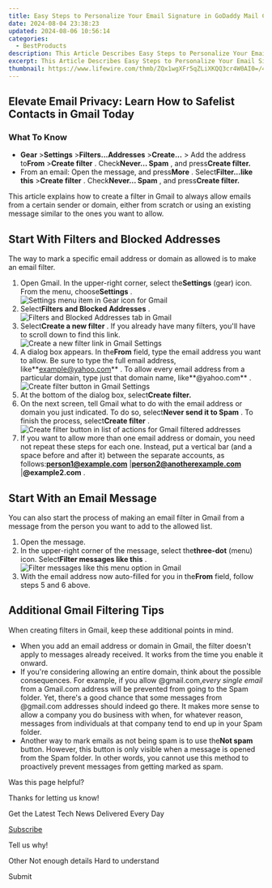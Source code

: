 ```yaml
---
title: Easy Steps to Personalize Your Email Signature in GoDaddy Mail Client
date: 2024-08-04 23:38:23
updated: 2024-08-06 10:56:14
categories:
  - BestProducts
description: This Article Describes Easy Steps to Personalize Your Email Signature in GoDaddy Mail Client
excerpt: This Article Describes Easy Steps to Personalize Your Email Signature in GoDaddy Mail Client
thumbnail: https://www.lifewire.com/thmb/ZQx1wgXFr5qZLiXKQQ3cr4W0AI0=/400x300/filters:no_upscale():max_bytes(150000):strip_icc():format(webp)/Pen-Signing-Paper-Tetra-Images-Getty-140193384-56a1c2d15f9b58b7d0c2595a.jpg
---
```


## Elevate Email Privacy: Learn How to Safelist Contacts in Gmail Today
### What To Know

* **Gear** \>**Settings** \>**Filters...Addresses** \>**Create...** \> Add the address to**From** \>**Create filter** . Check**Never... Spam** , and press**Create filter.**
* From an email: Open the message, and press**More** . Select**Filter...like this** \>**Create filter** . Check**Never... Spam** , and press**Create filter.**

 This article explains how to create a filter in Gmail to always allow emails from a certain sender or domain, either from scratch or using an existing message similar to the ones you want to allow.

## Start With Filters and Blocked Addresses

 The way to mark a specific email address or domain as allowed is to make an email filter.

1. Open Gmail. In the upper-right corner, select the**Settings** (gear) icon. From the menu, choose**Settings** .  
![Settings menu item in Gear icon for Gmail](https://www.lifewire.com/thmb/WlAG3HUR1Wh7gcE0q5RvutAP2pk=/1500x0/filters:no_upscale():max_bytes(150000):strip_icc():format(webp)/001_how-to-whitelist-a-sender-or-domain-in-gmail-1172106-5c2faa8246e0fb0001171827.jpg)
2. Select**Filters and Blocked Addresses** .  
![Filters and Blocked Addresses tab in Gmail](https://www.lifewire.com/thmb/_9xw1NUAlMHL7bAlPahggss4cK8=/1500x0/filters:no_upscale():max_bytes(150000):strip_icc():format(webp)/002_how-to-whitelist-a-sender-or-domain-in-gmail-1172106-5c2faaa046e0fb0001ebdc0d.jpg)
3. Select**Create a new filter** . If you already have many filters, you'll have to scroll down to find this link.  
![Create a new filter link in Gmail Settings](https://www.lifewire.com/thmb/Z8V002m1EnNEr2YpSfPZ7gQVu08=/1500x0/filters:no_upscale():max_bytes(150000):strip_icc():format(webp)/003_how-to-whitelist-a-sender-or-domain-in-gmail-1172106-5c2faab746e0fb0001684468.jpg)
4. A dialog box appears. In the**From** field, type the email address you want to allow. Be sure to type the full email address, like**<example@yahoo.com>** . To allow every email address from a particular domain, type just that domain name, like**@yahoo.com** .  
![Create filter button in Gmail Settings](https://www.lifewire.com/thmb/29dJifNpYRnjrjyXfT4lLR8fBlg=/1500x0/filters:no_upscale():max_bytes(150000):strip_icc():format(webp)/004_how-to-whitelist-a-sender-or-domain-in-gmail-1172106-5c2faad846e0fb0001d3e73e.jpg)
5. At the bottom of the dialog box, select**Create filter.**
6. On the next screen, tell Gmail what to do with the email address or domain you just indicated. To do so, select**Never send it to Spam** . To finish the process, select**Create filter** .  
![Create filter button in list of actions for Gmail filtered addresses](https://www.lifewire.com/thmb/VEgNOcD2Fld-QtjqcJqPPJfqPmc=/1500x0/filters:no_upscale():max_bytes(150000):strip_icc():format(webp)/005_how-to-whitelist-a-sender-or-domain-in-gmail-1172106-5c2fab2dc9e77c0001125823.jpg)
7. If you want to allow more than one email address or domain, you need not repeat these steps for each one. Instead, put a vertical bar (and a space before and after it) between the separate accounts, as follows:**<person1@example.com>** |**<person2@anotherexample.com>** |**@example2.com** .

## Start With an Email Message

 You can also start the process of making an email filter in Gmail from a message from the person you want to add to the allowed list.

1. Open the message.
2. In the upper-right corner of the message, select the**three-dot** (menu) icon. Select**Filter messages like this** .  
![Filter messages like this menu option in Gmail](https://www.lifewire.com/thmb/8uMlTsSswTb_qf_FGt5Ph6hiALg=/1500x0/filters:no_upscale():max_bytes(150000):strip_icc():format(webp)/006_how-to-whitelist-a-sender-or-domain-in-gmail-1172106-5c2faa5f46e0fb0001ebcc4f.jpg)
3. With the email address now auto-filled for you in the**From** field, follow steps 5 and 6 above.

## Additional Gmail Filtering Tips

 When creating filters in Gmail, keep these additional points in mind.

* When you add an email address or domain in Gmail, the filter doesn't apply to messages already received. It works from the time you enable it onward.
* If you're considering allowing an entire domain, think about the possible consequences. For example, if you allow @gmail.com,_every single email_ from a Gmail.com address will be prevented from going to the Spam folder. Yet, there's a good chance that some messages from @gmail.com addresses should indeed go there. It makes more sense to allow a company you do business with when, for whatever reason, messages from individuals at that company tend to end up in your Spam folder.
* Another way to mark emails as not being spam is to use the**Not spam** button. However, this button is only visible when a message is opened from the Spam folder. In other words, you cannot use this method to proactively prevent messages from getting marked as spam.

Was this page helpful?

Thanks for letting us know!

 Get the Latest Tech News Delivered Every Day

[Subscribe](https://www.lifewire.com/#)

Tell us why!

 Other  Not enough details  Hard to understand

 Submit

<ins class="adsbygoogle"
     style="display:block"
     data-ad-format="autorelaxed"
     data-ad-client="ca-pub-7571918770474297"
     data-ad-slot="1223367746"></ins>



<ins class="adsbygoogle"
     style="display:block"
     data-ad-client="ca-pub-7571918770474297"
     data-ad-slot="8358498916"
     data-ad-format="auto"
     data-full-width-responsive="true"></ins>
